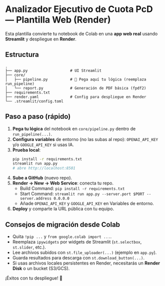 # Analizador Ejecutivo de Cuota PcD — Plantilla Web (Render)

Esta plantilla convierte tu notebook de Colab en una **app web real** usando **Streamlit** y despliegue en **Render**.

## Estructura
```
.
├── app.py                   # UI Streamlit
├── core/
│   ├── pipeline.py          # 🔁 Pega aquí tu lógica (reemplaza run_pipeline)
│   └── report.py            # Generación de PDF básica (fpdf2)
├── requirements.txt
├── render.yaml              # Config para despliegue en Render
└── .streamlit/config.toml
```

## Paso a paso (rápido)
1. **Pega tu lógica** del notebook en `core/pipeline.py` dentro de `run_pipeline(...)`.
2. **Configura variables** de entorno (no las subas al repo): `OPENAI_API_KEY` y/o `GOOGLE_API_KEY` si usas IA.
3. **Prueba local**:
   ```bash
   pip install -r requirements.txt
   streamlit run app.py
   # abre http://localhost:8501
   ```
4. **Sube a GitHub** (nuevo repo).
5. **Render → New → Web Service**: conecta tu repo.
   - Build Command: `pip install -r requirements.txt`
   - Start Command: `streamlit run app.py --server.port $PORT --server.address 0.0.0.0`
   - Añade `OPENAI_API_KEY` y `GOOGLE_API_KEY` en Variables de entorno.
6. **Deploy** y comparte la URL pública con tu equipo.

## Consejos de migración desde Colab
- Quita `!pip ...` y `from google.colab import ...`.
- Reemplaza `ipywidgets` por widgets de Streamlit (`st.selectbox`, `st.slider`, etc.).
- Lee archivos subidos con `st.file_uploader(...)` (ejemplo en `app.py`).
- Guarda resultados para descarga con `st.download_button(...)`.
- Si usas archivos locales persistentes en Render, necesitarás un **Render Disk** o un bucket (S3/GCS).

¡Éxitos con tu despliegue! 🚀
